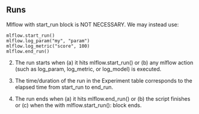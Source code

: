 ## Runs

Mlflow with start_run block is NOT NECESSARY.  We may instead use:

    mlflow.start_run()
    mlflow.log_param("my", "param")
    mlflow.log_metric("score", 100)
    mlflow.end_run()

2. The run starts when (a) it hits mlflow.start_run() or (b) any mlflow action (such as log_param, log_metric, or log_model) is executed.

3. The time/duration of the run in the Experiment table corresponds to the elapsed time from start_run to end_run.

4. The run ends when (a) it hits mlflow.end_run() or (b) the script finishes or (c) when the with mlflow.start_run(): block ends.
